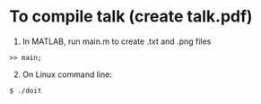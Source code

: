 # To compile talk (create talk.pdf)

1. In MATLAB, run main.m to create .txt and .png files
```
>> main;
```

2. On Linux command line:
```
$ ./doit
```

